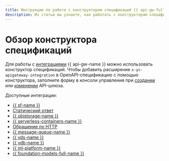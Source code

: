 ```yaml
---
title: Инструкции по работе с конструктором спецификаций {{ api-gw-full-name }}
description: Из статьи вы узнаете, как работать с конструктором спецификаций {{ api-gw-full-name }} в {{ yandex-cloud }}. Вы научитесь добавлять расширения в спецификацию с помощью конструктора.
---
```


# Обзор конструктора спецификаций

Для работы с [интеграциями](../../concepts/extensions/index.md#integration) {{ api-gw-name }} можно использовать конструктор спецификаций. Чтобы добавить расширение `x-yc-apigateway-integration` в OpenAPI-спецификацию с помощью конструктора, заполните форму в консоли управления при [создании](../api-gw-create.md) или [изменении](../api-gw-update.md) API-шлюза.

Доступные интеграции:

* [{{ sf-name }}](cloud-functions.md)
* [Статический ответ](dummy.md)
* [{{ objstorage-name }}](object-storage.md)
* [{{ serverless-containers-name }}](containers.md)
* [Обращение по HTTP](http.md)
* [{{ message-queue-name }}](ymq.md)
* [{{ yds-name }}](datastreams.md)
* [{{ ydb-name }}](ydb.md)
* [{{ ml-platform-name }}](datasphere.md)
* [{{ foundation-models-full-name }}](yagpt.md)
